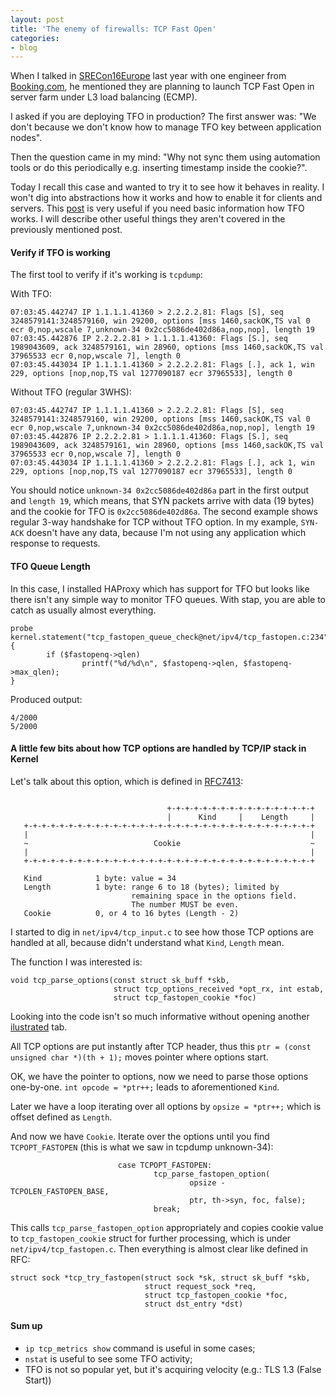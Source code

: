 ```yaml
---
layout: post
title: 'The enemy of firewalls: TCP Fast Open'
categories:
- blog
---
```


When I talked in [SRECon16Europe](https://www.usenix.org/node/193520) last year with one engineer from [Booking.com](http://booking.com), he mentioned they are planning to launch TCP Fast Open in server farm under L3 load balancing (ECMP). 

I asked if you are deploying TFO in production? The first answer was: "We don't because we don't know how to manage TFO key between application nodes". 

Then the question came in my mind: "Why not sync them using automation tools or do this periodically e.g. inserting timestamp inside the cookie?". 

Today I recall this case and wanted to try it to see how it behaves in reality. I won't dig into abstractions how it works and how to enable it for clients and servers. This [post](https://bradleyf.id.au/nix/shaving-your-rtt-wth-tfo/) is very useful if you need basic information how TFO works. I will describe other useful things they aren't covered in the previously mentioned post.

#### Verify if TFO is working

The first tool to verify if it's working is `tcpdump`:

With TFO:

```
07:03:45.442747 IP 1.1.1.1.41360 > 2.2.2.2.81: Flags [S], seq 3248579141:3248579160, win 29200, options [mss 1460,sackOK,TS val 0 ecr 0,nop,wscale 7,unknown-34 0x2cc5086de402d86a,nop,nop], length 19
07:03:45.442876 IP 2.2.2.2.81 > 1.1.1.1.41360: Flags [S.], seq 1989043609, ack 3248579161, win 28960, options [mss 1460,sackOK,TS val 37965533 ecr 0,nop,wscale 7], length 0
07:03:45.443034 IP 1.1.1.1.41360 > 2.2.2.2.81: Flags [.], ack 1, win 229, options [nop,nop,TS val 1277090187 ecr 37965533], length 0
```

Without TFO (regular 3WHS):

```
07:03:45.442747 IP 1.1.1.1.41360 > 2.2.2.2.81: Flags [S], seq 3248579141:3248579160, win 29200, options [mss 1460,sackOK,TS val 0 ecr 0,nop,wscale 7,unknown-34 0x2cc5086de402d86a,nop,nop], length 19
07:03:45.442876 IP 2.2.2.2.81 > 1.1.1.1.41360: Flags [S.], seq 1989043609, ack 3248579161, win 28960, options [mss 1460,sackOK,TS val 37965533 ecr 0,nop,wscale 7], length 0
07:03:45.443034 IP 1.1.1.1.41360 > 2.2.2.2.81: Flags [.], ack 1, win 229, options [nop,nop,TS val 1277090187 ecr 37965533], length 0
```

You should notice `unknown-34 0x2cc5086de402d86a` part in the first output and `length 19`, which means, that SYN packets arrive with data (19 bytes) and the cookie for TFO is `0x2cc5086de402d86a`. The second example shows regular 3-way handshake for TCP without TFO option. In my example, `SYN-ACK` doesn't have any data, because I'm not using any application which response to requests.

#### TFO Queue Length

In this case, I installed HAProxy which has support for TFO but looks like there isn't any simple way to monitor TFO queues. With stap, you are able to catch as usually almost everything.

```
probe kernel.statement("tcp_fastopen_queue_check@net/ipv4/tcp_fastopen.c:234")
{
        if ($fastopenq->qlen)
                printf("%d/%d\n", $fastopenq->qlen, $fastopenq->max_qlen);
}
```

Produced output:

```
4/2000
5/2000
```

#### A little few bits about how TCP options are handled by TCP/IP stack in Kernel

Let's talk about this option, which is defined in [RFC7413](https://tools.ietf.org/html/rfc7413):

```

                                   +-+-+-+-+-+-+-+-+-+-+-+-+-+-+-+-+
                                   |      Kind     |    Length     |
   +-+-+-+-+-+-+-+-+-+-+-+-+-+-+-+-+-+-+-+-+-+-+-+-+-+-+-+-+-+-+-+-+
   |                                                               |
   ~                            Cookie                             ~
   |                                                               |
   +-+-+-+-+-+-+-+-+-+-+-+-+-+-+-+-+-+-+-+-+-+-+-+-+-+-+-+-+-+-+-+-+

   Kind            1 byte: value = 34
   Length          1 byte: range 6 to 18 (bytes); limited by
                           remaining space in the options field.
                           The number MUST be even.
   Cookie          0, or 4 to 16 bytes (Length - 2)
```

I started to dig in `net/ipv4/tcp_input.c` to see how those TCP options are handled at all, because didn't understand what `Kind`, `Length` mean.

The function I was interested is:

```
void tcp_parse_options(const struct sk_buff *skb,
                       struct tcp_options_received *opt_rx, int estab,
                       struct tcp_fastopen_cookie *foc)
```

Looking into the code isn't so much informative without opening another [ilustrated](http://www.networksorcery.com/enp/protocol/tcp.htm) tab. 

All TCP options are put instantly after TCP header, thus this `ptr = (const unsigned char *)(th + 1);` moves pointer where options start. 

OK, we have the pointer to options, now we need to parse those options one-by-one. `int opcode = *ptr++;` leads to aforementioned `Kind`. 

Later we have a loop iterating over all options by `opsize = *ptr++;` which is offset defined as `Length`. 

And now we have `Cookie`. Iterate over the options until you find `TCPOPT_FASTOPEN` (this is what we saw in tcpdump unknown-34):

```
                        case TCPOPT_FASTOPEN:
                                tcp_parse_fastopen_option(
                                        opsize - TCPOLEN_FASTOPEN_BASE,
                                        ptr, th->syn, foc, false);
                                break;
```

This calls `tcp_parse_fastopen_option` appropriately and copies cookie value to `tcp_fastopen_cookie` struct for further processing, which is under `net/ipv4/tcp_fastopen.c`. Then everything is almost clear like defined in RFC:

```
struct sock *tcp_try_fastopen(struct sock *sk, struct sk_buff *skb,
                              struct request_sock *req,
                              struct tcp_fastopen_cookie *foc,
                              struct dst_entry *dst)
```

#### Sum up

* `ip tcp_metrics show` command is useful in some cases;
* `nstat` is useful to see some TFO activity;
* TFO is not so popular yet, but it's acquiring velocity (e.g.: TLS 1.3 (False Start))
